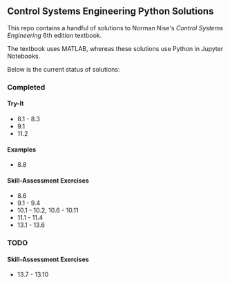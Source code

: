 ## Control Systems Engineering Python Solutions

This repo contains a handful of solutions to Norman Nise's _Control Systems Engineering_ 6th edition textbook.

The textbook uses MATLAB, whereas these solutions use Python in Jupyter Notebooks.

Below is the current status of solutions:

### Completed
#### Try-It
* 8.1 - 8.3
* 9.1
* 11.2

#### Examples
* 8.8

#### Skill-Assessment Exercises
* 8.6
* 9.1 - 9.4
* 10.1 - 10.2, 10.6 - 10.11
* 11.1 - 11.4
* 13.1 - 13.6

### TODO
#### Skill-Assessment Exercises
* 13.7 - 13.10
